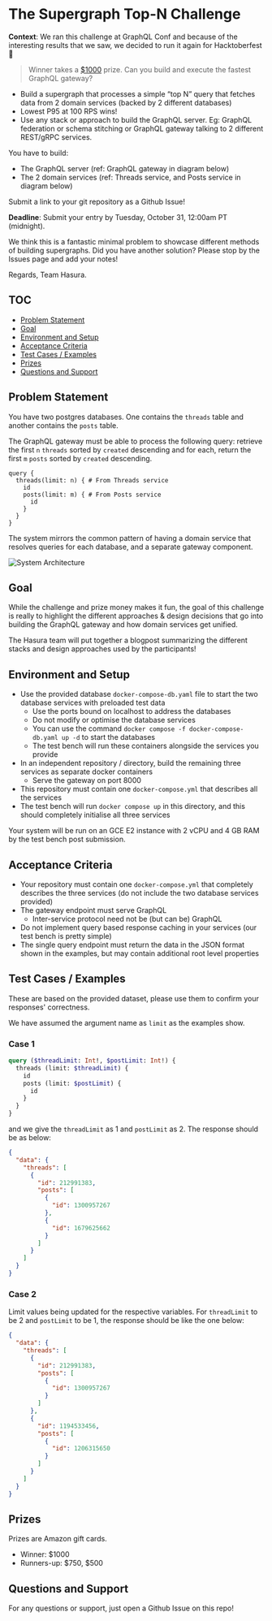 # The Supergraph Top-N Challenge

**Context**: We ran this challenge at GraphQL Conf and because of the interesting results that we saw, we decided to run it again for Hacktoberfest 🎉

> Winner takes a [$1000](#prizes) prize. Can you build and execute the fastest GraphQL gateway?

- Build a supergraph that processes a simple “top N” query that fetches data from 2 domain services (backed by 2 different databases)
- Lowest P95 at 100 RPS wins!
- Use any stack or approach to build the GraphQL server.
Eg: GraphQL federation or schema stitching or GraphQL gateway talking to 2 different REST/gRPC services.

You have to build:
- The GraphQL server (ref: GraphQL gateway in diagram below)
- The 2 domain services (ref: Threads service, and Posts service in diagram below)

Submit a link to your git repository as a Github Issue!

**Deadline**: Submit your entry by Tuesday, October 31, 12:00am PT (midnight).

We think this is a fantastic minimal problem to showcase different methods of building supergraphs. Did you have another solution? Please stop by the Issues page and add your notes!

Regards, Team Hasura.

## TOC

- [Problem Statement](#problem-statement)
- [Goal](#goal)
- [Environment and Setup](#environment-and-setup)
- [Acceptance Criteria](#acceptance-criteria)
- [Test Cases / Examples](#test-cases--examples)
- [Prizes](#prizes)
- [Questions and Support](#questions-and-support)

## Problem Statement

You have two postgres databases. One contains the `threads` table and another contains the `posts` table.

The GraphQL gateway must be able to process the following query: retrieve the first `n` `threads` sorted by `created` descending and for each, return the first `m` `posts` sorted by `created` descending.

```
query {
  threads(limit: n) { # From Threads service
    id
    posts(limit: m) { # From Posts service
      id
    }
  }
}
```

The system mirrors the common pattern of having a domain service that resolves queries for each database, and a separate gateway component.

![System Architecture](https://github.com/hasura/graphqlconf-top-n-challenge/blob/efd453fd0a4bb2334cc5e7bc02d2a0ea90301795/architecture.png)

## Goal

While the challenge and prize money makes it fun, the goal of this challenge is really to highlight the different approaches & design decisions that go into building the GraphQL gateway and how domain services get unified.

The Hasura team will put together a blogpost summarizing the different stacks and design approaches used by the participants!

## Environment and Setup

- Use the provided database `docker-compose-db.yaml` file to start the two database services with preloaded test data
  - Use the ports bound on localhost to address the databases
  - Do not modify or optimise the database services
  - You can use the command `docker compose -f docker-compose-db.yaml up -d` to start the databases
  - The test bench will run these containers alongside the services you provide
- In an independent repository / directory, build the remaining three services as separate docker containers
  - Serve the gateway on port 8000
- This repository must contain one `docker-compose.yml` that describes all the services
- The test bench will run `docker compose up` in this directory, and this should completely initialise all three services

Your system will be run on an GCE E2 instance with 2 vCPU and 4 GB RAM by the test bench post submission.

## Acceptance Criteria

- Your repository must contain one `docker-compose.yml` that completely describes the three services (do not include the two database services provided)
- The gateway endpoint must serve GraphQL
  - Inter-service protocol need not be (but can be) GraphQL
- Do not implement query based response caching in your services (our test bench is pretty simple)
- The single query endpoint must return the data in the JSON format shown in the examples, but may contain additional root level properties

## Test Cases / Examples

These are based on the provided dataset, please use them to confirm your responses' correctness.

We have assumed the argument name as `limit` as the examples show.

### Case 1

```graphql
query ($threadLimit: Int!, $postLimit: Int!) {
  threads (limit: $threadLimit) {
    id
    posts (limit: $postLimit) {
      id
    }
  }
}
```

and we give the `threadLimit` as 1 and `postLimit` as 2. The response should be as below:

```json
{
  "data": {
    "threads": [
      {
        "id": 212991383,
        "posts": [
          {
            "id": 1300957267
          },
          {
            "id": 1679625662
          }
        ]
      }
    ]
  }
}
```

### Case 2

Limit values being updated for the respective variables. For `threadLimit` to be 2 and `postLimit` to be 1, the response should be like the one below:

```json
{
  "data": {
    "threads": [
      {
        "id": 212991383,
        "posts": [
          {
            "id": 1300957267
          }
        ]
      },
      {
        "id": 1194533456,
        "posts": [
          {
            "id": 1206315650
          }
        ]
      }
    ]
  }
}
```

## Prizes

Prizes are Amazon gift cards.

- Winner: $1000
- Runners-up: $750, $500

## Questions and Support

For any questions or support, just open a Github Issue on this repo!
